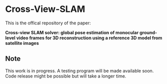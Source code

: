 # Cross-View-SLAM

This is the offical repository of the paper:

**Cross-view SLAM solver: global pose estimation of monocular ground-level video frames for 3D reconstruction using a reference 3D model from satellite images**

## Note
This work is in progress. A testing program will be made available soon. Code release might be possible but will take a longer time.
